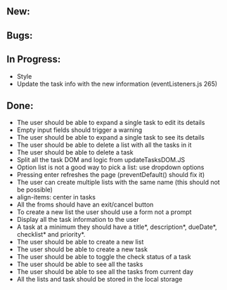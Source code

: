 ## New:

## Bugs:

## In Progress:

-   Style
-   Update the task info with the new information (eventListeners.js 265)

## Done:

-   The user should be able to expand a single task to edit its details
-   Empty input fields should trigger a warning
-   The user should be able to expand a single task to see its details
-   The user should be able to delete a list with all the tasks in it
-   The user should be able to delete a task
-   Split all the task DOM and logic from updateTasksDOM.JS
-   Option list is not a good way to pick a list: use dropdown options
-   Pressing enter refreshes the page (preventDefault() should fix it)
-   The user can create multiple lists with the same name (this should not be possible)
-   align-items: center in tasks
-   All the froms should have an exit/cancel button
-   To create a new list the user should use a form not a prompt
-   Display all the task information to the user
-   A task at a minimum they should have a title*, description*, dueDate*, checklist\* and priority*.
-   The user should be able to create a new list
-   The user should be able to create a new task
-   The user should be able to toggle the check status of a task
-   The user should be able to see all the tasks
-   The user should be able to see all the tasks from current day
-   All the lists and task should be stored in the local storage
